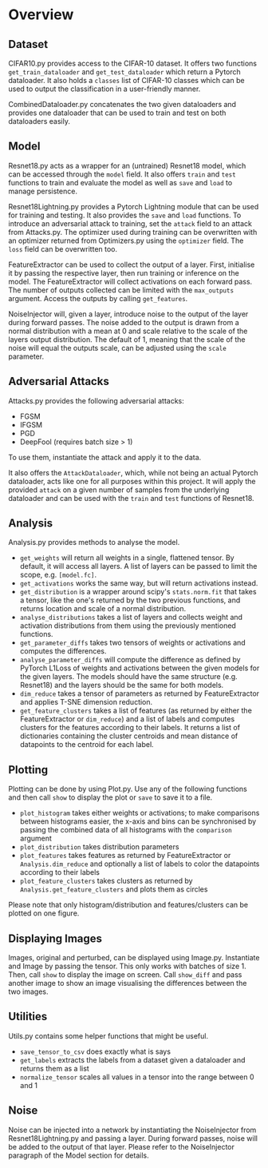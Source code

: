 # Overview

## Dataset

CIFAR10.py provides access to the CIFAR-10 dataset. It offers
two functions `get_train_dataloader` and `get_test_dataloader`
which return a Pytorch dataloader. It also holds a `classes`
list of CIFAR-10 classes which can be used to output the
classification in a user-friendly manner.

CombinedDataloader.py concatenates the two given dataloaders
and provides one dataloader that can be used to train and
test on both dataloaders easily.

## Model

Resnet18.py acts as a wrapper for an (untrained) Resnet18 model,
which can be accessed through the `model` field. It also offers
`train` and `test` functions to train and evaluate the model
as well as `save` and `load` to manage persistence.

Resnet18Lightning.py provides a Pytorch Lightning module that can
be used for training and testing. It also provides the `save` and
`load` functions. To introduce an adversarial attack to training,
set the `attack` field to an attack from Attacks.py. The optimizer
used during training can be overwritten with an optimizer returned
from Optimizers.py using the `optimizer` field. The `loss` field
can be overwritten too.

FeatureExtractor can be used to collect the output of a layer.
First, initialise it by passing the respective layer, then
run training or inference on the model. The FeatureExtractor
will collect activations on each forward pass. The number
of outputs collected can be limited with the `max_outputs`
argument. Access the outputs by calling `get_features`.

NoiseInjector will, given a layer, introduce noise to the
output of the layer during forward passes. The noise added
to the output is drawn  from a normal distribution with a 
mean at 0 and scale relative to the scale of the layers 
output distribution. The default of 1, meaning that the 
scale of the noise will equal the outputs scale, can be 
adjusted using the `scale` parameter.

## Adversarial Attacks

Attacks.py provides the following adversarial attacks:
- FGSM
- IFGSM
- PGD
- DeepFool (requires batch size > 1)

To use them, instantiate the attack and apply it to the
data.

It also offers the `AttackDataloader`, which, while not
being an actual Pytorch dataloader, acts like one for all
purposes within this project. It will apply the provided
`attack` on a given number of samples from the
underlying dataloader and can be used with the `train` and
`test` functions of Resnet18.

## Analysis

Analysis.py provides methods to analyse the model. 
- `get_weights` will return all weights in a single, flattened tensor. 
By default, it will access all layers. A list of layers can be passed to limit the scope, 
e.g. `[model.fc]`.
- `get_activations` works the same way, but will return activations instead.
- `get_distribution` is a wrapper around scipy's `stats.norm.fit` that takes a tensor, 
like the one's returned by the two previous functions, and returns location and scale 
of a normal distribution.
- `analyse_distributions` takes a list of layers and collects
weight and activation distributions from them using the
previously mentioned functions.
- `get_parameter_diffs` takes two tensors of weights or 
activations and computes the differences.
- `analyse_parameter_diffs` will compute the difference as
defined by PyTorch L1Loss of weights and activations
between the given models for the given layers. The models
should have the same structure (e.g. Resnet18) and the
layers should be the same for both models.
- `dim_reduce` takes a tensor of parameters as returned by
FeatureExtractor and applies T-SNE dimension reduction.
- `get_feature_clusters` takes a list of features 
(as returned by either the FeatureExtractor or `dim_reduce`) and
a list of labels and computes clusters for the features
according to their labels. It returns a list of dictionaries
containing the cluster centroids and mean distance of datapoints
to the centroid for each label.

## Plotting

Plotting can be done by using Plot.py. Use any of the following
functions and then call `show` to display the plot or
`save` to save it to a file.
- `plot_histogram` takes either weights or activations; 
to make comparisons between histograms easier, the x-axis
and bins can be synchronised by passing the combined data
of all histograms with the `comparison` argument
- `plot_distribution` takes distribution parameters
- `plot_features` takes features as returned by FeatureExtractor
or `Analysis.dim_reduce` and optionally a list of labels to
color the datapoints according to their labels
- `plot_feature_clusters` takes clusters as returned by
`Analysis.get_feature_clusters` and plots them as circles

Please note that only histogram/distribution and
features/clusters can be plotted on one figure.

## Displaying Images

Images, original and perturbed, can be displayed using Image.py.
Instantiate and Image by passing the tensor. This only works
with batches of size 1. Then, call `show` to display the
image on screen. Call `show_diff` and pass another image
to show an image visualising the differences between the
two images.

## Utilities

Utils.py contains some helper functions that might be useful.
- `save_tensor_to_csv` does exactly what is says
- `get_labels` extracts the labels from a dataset given
a dataloader and returns them as a list
- `normalize_tensor` scales all values in a tensor into
the range between 0 and 1

## Noise

Noise can be injected into a network by instantiating
the NoiseInjector from Resnet18Lightning.py and passing
a layer. During forward passes, noise will be added to
the output of that layer. Please refer to the NoiseInjector
paragraph of the Model section for details.